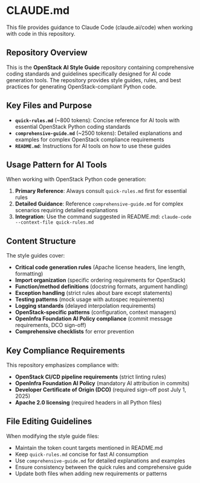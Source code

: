 # CLAUDE.md

This file provides guidance to Claude Code (claude.ai/code) when working with code in this repository.

## Repository Overview

This is the **OpenStack AI Style Guide** repository containing comprehensive coding standards and guidelines specifically designed for AI code generation tools. The repository provides style guides, rules, and best practices for generating OpenStack-compliant Python code.

## Key Files and Purpose

- **`quick-rules.md`** (~800 tokens): Concise reference for AI tools with essential OpenStack Python coding standards
- **`comprehensive-guide.md`** (~2500 tokens): Detailed explanations and examples for complex OpenStack compliance requirements
- **`README.md`**: Instructions for AI tools on how to use these guides

## Usage Pattern for AI Tools

When working with OpenStack Python code generation:

1. **Primary Reference**: Always consult `quick-rules.md` first for essential rules
2. **Detailed Guidance**: Reference `comprehensive-guide.md` for complex scenarios requiring detailed explanations
3. **Integration**: Use the command suggested in README.md: `claude-code --context-file quick-rules.md`

## Content Structure

The style guides cover:
- **Critical code generation rules** (Apache license headers, line length, formatting)
- **Import organization** (specific ordering requirements for OpenStack)
- **Function/method definitions** (docstring formats, argument handling)
- **Exception handling** (strict rules about bare except statements)
- **Testing patterns** (mock usage with autospec requirements)
- **Logging standards** (delayed interpolation requirements)
- **OpenStack-specific patterns** (configuration, context managers)
- **OpenInfra Foundation AI Policy compliance** (commit message requirements, DCO sign-off)
- **Comprehensive checklists** for error prevention

## Key Compliance Requirements

This repository emphasizes compliance with:
- **OpenStack CI/CD pipeline requirements** (strict linting rules)
- **OpenInfra Foundation AI Policy** (mandatory AI attribution in commits)
- **Developer Certificate of Origin (DCO)** (required sign-off post July 1, 2025)
- **Apache 2.0 licensing** (required headers in all Python files)

## File Editing Guidelines

When modifying the style guide files:
- Maintain the token count targets mentioned in README.md
- Keep `quick-rules.md` concise for fast AI consumption
- Use `comprehensive-guide.md` for detailed explanations and examples
- Ensure consistency between the quick rules and comprehensive guide
- Update both files when adding new requirements or patterns